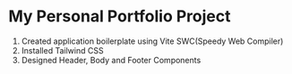# My Personal Portfolio Project
1. Created application boilerplate using Vite SWC(Speedy Web Compiler)
2. Installed Tailwind CSS
3. Designed Header, Body and Footer Components